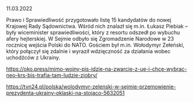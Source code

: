 11.03.2022

Prawo i Sprawiedliwość przygotowało listę 15 kandydatów do nowej Krajowej Rady Sądownictwa. Wśród nich znalazł się m.in. Łukasz Piebiak – były wiceminister sprawiedliwości, który z resortu odszedł po wybuchu afery hejterskiej. W Sejmie odbyło się Zgromadzenie Narodowe w 23 rocznicę wejścia Polski do NATO. Gościem był m.in. Wołodymyr Zełeński, który połączył się zdalnie i wyraził wdzięczność za działania wobec uchodźców z Ukrainy.

https://oko.press/mimo-wojny-pis-idzie-na-zwarcie-z-ue-i-chce-wybrac-neo-krs-bis-trafia-tam-ludzie-ziobry/

https://tvn24.pl/polska/wolodymyr-zelenski-w-sejmie-przemowienie-prezydenta-ukrainy-oklaski-na-stojaco-5632051